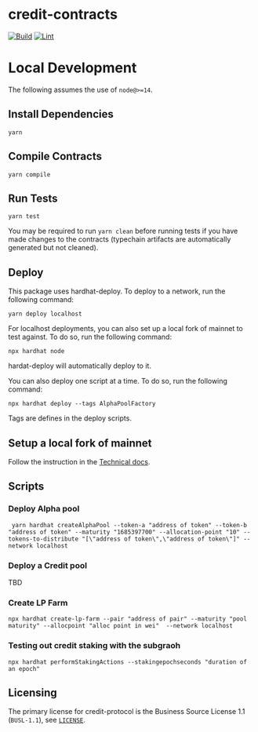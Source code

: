 # credit-contracts

[![Build](https://github.com/0xnogo/credit-contracts/actions/workflows/build.yaml/badge.svg)](https://github.com/0xnogo/credit-contracts/actions/workflows/build.yaml)
[![Lint](https://github.com/0xnogo/credit-contracts/actions/workflows/lint.yaml/badge.svg)](https://github.com/0xnogo/credit-contracts/actions/workflows/lint.yaml)

# Local Development

The following assumes the use of `node@>=14`.

## Install Dependencies

`yarn`

## Compile Contracts

`yarn compile`

## Run Tests

`yarn test`

You may be required to run `yarn clean` before running tests if you have made changes to the contracts (typechain artifacts are automatically generated but not cleaned).

## Deploy

This package uses hardhat-deploy. To deploy to a network, run the following command:

```
yarn deploy localhost
```

For localhost deployments, you can also set up a local fork of mainnet to test against. To do so, run the following command:

```
npx hardhat node
```

hardat-deploy will automatically deploy to it.

You can also deploy one script at a time. To do so, run the following command:

```
npx hardhat deploy --tags AlphaPoolFactory
```

Tags are defines in the deploy scripts.

## Setup a local fork of mainnet

Follow the instruction in the [Technical docs](https://www.notion.so/nogo/Setup-the-localhost-test-env-65849834bee64b6a84e8de9cadec3269?pvs=4).

## Scripts

### Deploy Alpha pool

```
 yarn hardhat createAlphaPool --token-a "address of token" --token-b "address of token" --maturity "1685397700" --allocation-point "10" --tokens-to-distribute "[\"address of token\",\"address of token\"]" --network localhost
```

### Deploy a Credit pool

TBD

### Create LP Farm

```
npx hardhat create-lp-farm --pair "address of pair" --maturity "pool maturity" --allocpoint "alloc point in wei"  --network localhost
```

### Testing out credit staking with the subgraoh

```
npx hardhat performStakingActions --stakingepochseconds "duration of an epoch"
```

## Licensing

The primary license for credit-protocol is the Business Source License 1.1 (`BUSL-1.1`), see [`LICENSE`](./LICENSE).
